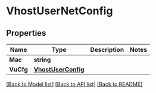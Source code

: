 # VhostUserNetConfig

## Properties

Name | Type | Description | Notes
------------ | ------------- | ------------- | -------------
**Mac** | **string** |  | 
**VuCfg** | [**VhostUserConfig**](VhostUserConfig.md) |  | 

[[Back to Model list]](../README.md#documentation-for-models) [[Back to API list]](../README.md#documentation-for-api-endpoints) [[Back to README]](../README.md)


